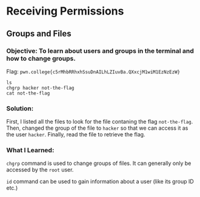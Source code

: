 # Receiving Permissions
## Groups and Files

### Objective: To learn about users and groups in the terminal and how to change groups.

Flag: `pwn.college{c5rMhbRRhxhSsuDnAILhLZIuvBa.QXxcjM1wiM1EzNzEzW}`

```
ls
chgrp hacker not-the-flag
cat not-the-flag
```

### Solution:

First, I listed all the files to look for the file contaning the flag `not-the-flag`. Then, changed the group of the file to `hacker` so that we can access it as the user `hacker`. Finally, read the file to retrieve the flag.

### What I Learned: 

`chgrp` command is used to change groups of files. It can generally only be accessed by the `root` user.

`id` command can be used to gain information about a user (like its group ID etc.)

